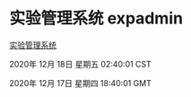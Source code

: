 # 实验管理系统 expadmin
[实验管理系统](http://59.174.25.15:56808/expadmin-782313d2-e1b1-4ea7-932e-3a55e6a1a4d0/)

2020年 12月 18日 星期五 02:40:01 CST

2020年 12月 17日 星期四 18:40:01 GMT
